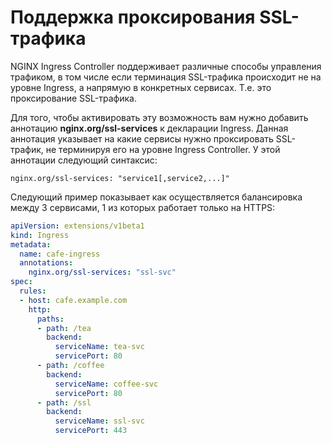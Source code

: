 # Поддержка проксирования SSL-трафика

NGINX Ingress Controller поддерживает различные способы управления трафиком, в том числе если терминация SSL-трафика происходит не на уровне Ingress, а напрямую в конкретных сервисах. Т.е. это проксирование SSL-трафика.  

Для того, чтобы активировать эту возможность вам нужно добавить аннотацию **nginx.org/ssl-services** к декларации Ingress. Данная аннотация указывает на какие сервисы нужно проксировать SSL-трафик, не терминируя его на уровне Ingress Controller. У этой аннотации следующий синтаксис:
```
nginx.org/ssl-services: "service1[,service2,...]"
```

Следующий пример показывает как осуществляется балансировка между 3 сервисами, 1 из которых работает только на HTTPS:
```yaml
apiVersion: extensions/v1beta1
kind: Ingress
metadata:
  name: cafe-ingress
  annotations:
    nginx.org/ssl-services: "ssl-svc"
spec:
  rules:
  - host: cafe.example.com
    http:
      paths:
      - path: /tea
        backend:
          serviceName: tea-svc
          servicePort: 80
      - path: /coffee
        backend:
          serviceName: coffee-svc
          servicePort: 80
      - path: /ssl
        backend:
          serviceName: ssl-svc
          servicePort: 443
```
